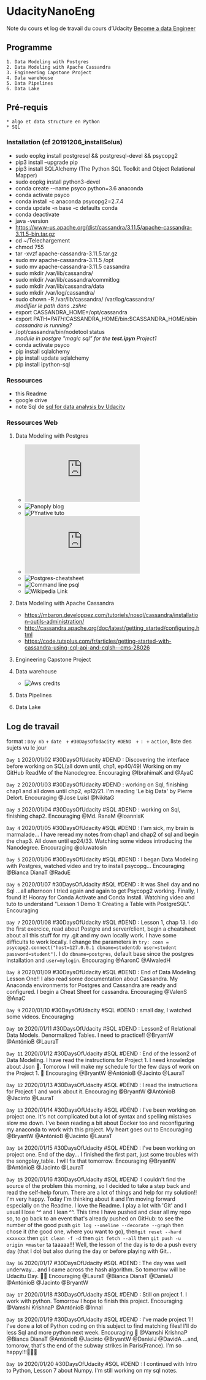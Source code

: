 ﻿# UdacityNanoEng

Note du cours et log de travail du cours d’Udacity [Become a data Engineer](https://www.udacity.com/nanodegree)

## Programme
	1. Data Modeling with Postgres
	2. Data Modeling with Apache Cassandra
	3. Engineering Capstone Project
	4. Data warehouse
	5. Data Pipelines
	6. Data Lake

## Pré-requis
	* algo et data structure en Python
	* SQL

### Installation (cf 20191206_installSolus)
* sudo eopkg install postgresql && postgresql-devel && psycopg2
* pip3 install –upgrade pip
* pip3 install SQLAlchemy (The Python SQL Toolkit and Object Relational Mapper)
* sudo eopkg install python3-devel 
* conda create --name psyco python=3.6 anaconda
* conda activate psyco
* conda install -c anaconda psycopg2=2.7.4
* conda update -n base -c defaults conda
* conda deactivate
* java -version
* https://www-us.apache.org/dist/cassandra/3.11.5/apache-cassandra-3.11.5-bin.tar.gz
* cd ~/Telechargement
* chmod 755
* tar -xvzf apache-cassandra-3.11.5.tar.gz
* sudo mv apache-cassandra-3.11.5 /opt
* sudo mv apache-cassandra-3.11.5 cassandra
* sudo mkdir /var/lib/cassandra/
* sudo mkdir /var/lib/cassandra/commitlog
* sudo mkdir /var/lib/cassandra/data
* sudo mkdir /var/log/cassandra/
* sudo chown -R <USER> /var/lib/cassandra/ /var/log/cassandra/  
_modifier le path dans .zshrc_
* export CASSANDRA_HOME=/opt/cassandra
* export PATH=$PATH:$CASSANDRA_HOME/bin:$CASSANDRA_HOME/sbin
_cassandra is running?_
* /opt/cassandra/bin/nodetool status  
_module in postgre "magic sql" for the **test.ipyn** Project1_
* conda activate psyco
* pip install sqlalchemy
* pip install update sqlalchemy
* pip install ipython-sql

### Ressources 
* this Readme
* google drive
* note Sql de [sql for data analysis by Udacity](https://www.udacity.com/course/sql-for-data-analysis--ud198)

### Ressources Web
1. Data Modeling with Postgres
	* ![PostgresSQL Manuel in french](https://docs.postgresql.fr/12/pg12.pdf)
	* ![Panoply blog](https://blog.panoply.io/connecting-jupyter-notebook-with-postgresql-for-python-data-analysis)
	* ![PYnative tuto](https://pynative.com/python-postgresql-tutorial/)
	* ![HOWTO PostgreSQL](http://www.gcolpart.com/howto/postgresql.php4)  
	* ![Postgres-cheatsheet](https://gist.github.com/Kartones/dd3ff5ec5ea238d4c546)
	* ![Command line psql](https://www.a2hosting.com/kb/developer-corner/postgresql/connect-to-postgresql-from-the-command-line)
	* ![Wikipedia Link](https://en.wikipedia.org/wiki/Codd%27s_12_rules)

2. Data Modeling with Apache Cassandra
	* https://mbaron.developpez.com/tutoriels/nosql/cassandra/installation-outils-administration/
	* http://cassandra.apache.org/doc/latest/getting_started/configuring.html
	* https://code.tutsplus.com/fr/articles/getting-started-with-cassandra-using-cql-api-and-cqlsh--cms-28026
	

3. Engineering Capstone Project
4. Data warehouse
	* ![Aws credits](https://udacity.zendesk.com/hc/en-us/articles/360004885031?input_string=aws+credits)
5. Data Pipelines
6. Data Lake



## Log de travail

format : `Day nb` + `date ` + `#30DaysOfUdacity #DEND ` + `: `+ `action`, liste des sujets vu le jour

`Day 1` 2020/01/02 #30DaysOfUdacity #DEND : Discovering the interface before working on SQL(all down until, chp1, ep40/49) Working on my GitHub ReadMe of the Nanodegree. Encouraging @IbrahimaK and @AyaC

`Day 2` 2020/01/03 #30DaysOfUdacity #DEND : working on Sql, finishing chap1 and all down until chp2, ep12/21. I'm reading 'Le big Data' by Pierre Delort. Encouraging @Jose LuisI @NikitaG

`Day 3` 2020/01/04 #30DaysOfUdacity #SQL #DEND : working on Sql, finishing chap2. Encouraging @Md. RanaM @IoannisK 
	
`Day 4` 2020/01/05 #30DaysOfUdacity #SQL #DEND : I'am sick, my brain is marmalade... I have reread my notes from chap1 and chap2 of sql and begin the chap3. All down until ep24/33. Watching some videos introducing the Nanodegree. Encouraging 
@oluwatosin

`Day 5` 2020/01/06 #30DaysOfUdacity #SQL #DEND : I began Data Modeling with Postgres, watched video and try to install psycopg... Encouraging @Bianca DianaT  @RaduE

`Day 6` 2020/01/07 #30DaysOfUdacity #SQL #DEND : It was Shell day and no Sql ...all afternoon I tried again and again to get Psycopg2 working. Finally, I found it! Hooray for Conda Activate and Conda Install. Watching video and tuto to understand "Lesson 1 Demo 1: Creating a Table with PostgreSQL". Encouraging

`Day 7` 2020/01/08 #30DaysOfUdacity #SQL #DEND : Lesson 1, chap 13. I do the first exercice, read about Postgre and server/client, begin a cheatsheet about all this stuff for my .git and my own locally work. I have some difficults to work locally. I change the parameters in `try: conn = psycopg2.connect("host=127.0.0.1 dbname=studentdb user=student password=student")`. I do `dbname=postgres`, default base since the postgres installation and `user=mylogin`. Encouraging @AaronC @AlwaledH 

`Day 8` 2020/01/09 #30DaysOfUdacity #SQL #DEND : End of Data Modeling Lesson One!! I also read some documentation about Cassandra. My Anaconda environments for Postgres and Cassandra are ready and configured. I begin a Cheat Sheet for cassandra.  Encouraging @ValenS @AnaC 

`Day 9` 2020/01/10 #30DaysOfUdacity #SQL #DEND : small day, I watched some videos. Encouraging

`Day 10` 2020/01/11 #30DaysOfUdacity #SQL #DEND : Lesson2 of Relational Data Models. Denormalized Tables. I need to practice!! @BryantW @AntónioB  @LauraT 

`Day 11` 2020/01/12 #30DaysOfUdacity #SQL #DEND : End of the lesson2 of Data Modeling. I have read the instructions for Project 1. I need knowledge  about Json 🤨. Tomorow   I will make my schedule for the few days of work on the Project 1. 🤖 Encouraging @BryantW @AntónioB @Jacinto @LauraT

`Day 12` 2020/01/13 #30DaysOfUdacity #SQL #DEND : I read the instructions for Project 1 and work about it. Encouraging @BryantW @AntónioB @Jacinto @LauraT

`Day 13` 2020/01/14 #30DaysOfUdacity #SQL #DEND : I've been working on project one. It's not complicated but a lot of syntax and spelling mistakes slow me down. I've been reading a bit about Docker too and reconfiguring my anaconda to work with this project. My heart goes out to Encouraging @BryantW @AntónioB @Jacinto @LauraT

`Day 14` 2020/01/15 #30DaysOfUdacity #SQL #DEND : I've been working on project one. End of the day... I finished the first part, just some troubles with the songplay_table. I will fix that tomorrow. Encouraging @BryantW @AntónioB @Jacinto @LauraT

`Day 15` 2020/01/16 #30DaysOfUdacity #SQL #DEND :I couldn't find the source of the problem this morning, so I decided to take a step back and read the self-help forum. There are a lot of things and help for my solution!! I'm very happy. Today I'm thinking about it and I'm moving forward especially on the Readme. I love the Readme. I play a lot with 'Git' and I usual I lose ^^ and I lean ^^. This time I have pushed and clear all my repo so, to go back to an event that's already pushed on GitHub: to see the number of the good push `git log --oneline --decorate --graph` then chose it (the good one, where you want to go), then`git reset --hard xxxxxxx` then `git clean -f -d` then `git fetch --all` then `git push -u origin +master` ta taaaaa!!! Well, the lesson of the day is to do a push every day (that I do) but also during the day or before playing with Git... 

`Day 16` 2020/01/17 #30DaysOfUdacity #SQL #DEND : The day was well underway... and I came across the hash algorithm. So tomorrow will be Udacitu Day. 🚀💢 Encouraging @LauraT @Bianca DianaT @DanielJ @AntónioB @Jacinto @BryantW

`Day 17` 2020/01/18 #30DaysOfUdacity #SQL #DEND : Still on project 1. I work with python. Tomorrow I hope to finish this project. Encouraging @Vamshi KrishnaP @AntónioB @InnaI

`Day 18` 2020/01/19 #30DaysOfUdacity #SQL #DEND : I've made project 1!! I've done a lot of Python coding on this subject to find matching files! I'll do less Sql and more python next week.  Encouraging 🎉 @Vamshi KrishnaP @Bianca DianaT @AntónioB @Jacinto @BryantW @DanielJ @DavidA ...and, tomorow, that's the end of the subway strikes in Paris(France). I'm so happy!!!🙏🎉🎉

`Day 19` 2020/01/20 #30DaysOfUdacity #SQL #DEND : I continued with Intro to Python, Lesson 7 about Numpy. I'm still working on my sql notes. 
